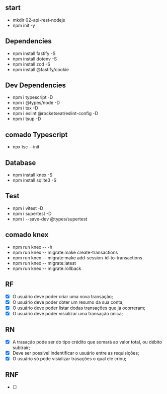 ## start

- mkdir 02-api-rest-nodejs
- npm init -y

## Dependencies
- npm install fastify -S
- npm install dotenv -S
- npm install zod -S
- npm install @fastify/cookie

## Dev Dependencies
- npm i typescript -D
- npm i @types/node -D
- npm i tsx -D
- npm i eslint @rocketseat/eslint-config -D
- npm i tsup -D

## comado Typescript
- npx tsc --init

## Database
- npm install knex -S
- npm install sqlite3 -S

## Test
- npm i vitest -D
- npm i supertest -D
- npm i --save-dev @types/supertest

## comado knex
- npm run knex -- -h
- npm run knex -- migrate:make create-transactions
- npm run knex -- migrate:make add-session-id-to-transactions
- npm run knex -- migrate:latest
- npm run knex -- migrate:rollback

## RF
- [x] O usuário deve poder criar uma nova transação;
- [x] O usuário deve poder obter um resumo da sua conta;
- [x] O usuário deve poder listar dodas transações que já ocorreram;
- [x] O usuário deve poder visializar uma transação única;

## RN
- [x] A trasação pode ser do tipo crédito que somará ao valor total, ou débito subtrair;
- [x] Deve ser possível indentificar o usuário entre as requisições;
- [x] O usuário só pode visializar trasações o qual ele criou;

## RNF
- [ ]
